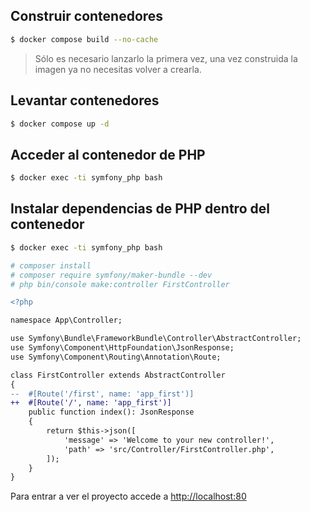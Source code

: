 ## Construir contenedores

```bash
$ docker compose build --no-cache
```
> Sólo es necesario lanzarlo la primera vez, una vez construida la imagen ya no necesitas volver a crearla.

## Levantar contenedores

```bash
$ docker compose up -d
```

## Acceder al contenedor de PHP

```bash
$ docker exec -ti symfony_php bash
```

## Instalar dependencias de PHP dentro del contenedor

```bash
$ docker exec -ti symfony_php bash

# composer install
# composer require symfony/maker-bundle --dev
# php bin/console make:controller FirstController
```

```diff
<?php

namespace App\Controller;

use Symfony\Bundle\FrameworkBundle\Controller\AbstractController;
use Symfony\Component\HttpFoundation\JsonResponse;
use Symfony\Component\Routing\Annotation\Route;

class FirstController extends AbstractController
{
--  #[Route('/first', name: 'app_first')]
++  #[Route('/', name: 'app_first')]
    public function index(): JsonResponse
    {
        return $this->json([
            'message' => 'Welcome to your new controller!',
            'path' => 'src/Controller/FirstController.php',
        ]);
    }
}
```

Para entrar a ver el proyecto accede a [http://localhost:80](http://localhost:80)
